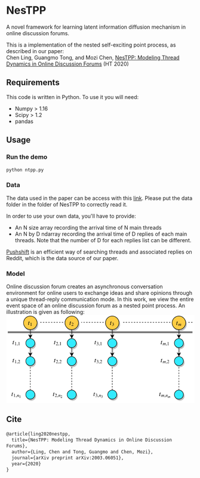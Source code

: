 # NesTPP
A novel framework for learning latent information diffusion mechanism in online discussion forums.

This is a implementation of the nested self-exciting point process, as described in our paper:  
Chen Ling, Guangmo Tong, and Mozi Chen, [NesTPP: Modeling Thread Dynamics in Online Discussion Forums](https://arxiv.org/abs/2003.06051) (HT 2020)

## Requirements
This code is written in Python. To use it you will need:
- Numpy > 1.16
- Scipy > 1.2
- pandas


## Usage
### Run the demo
```
python ntpp.py
```

### Data
The data used in the paper can be access with this [link](https://drive.google.com/drive/folders/1uZudmS2y9npqG0sbfLy6AlduwFG32Kbg?usp=sharing). Please put the data folder in the folder of NesTPP to correctly read it.

In order to use your own data, you'll have to provide:
- An N size array recording the arrival time of N main threads
- An N by D ndarray recording the arrival time of D replies of each main threads. Note that the number of D for each replies list can be different. 

[Pushshift](https://github.com/pushshift/api) is an efficient way of searching threads and associated replies on Reddit, which is the data source of our paper.

### Model
Online discussion forum creates an asynchronous conversation environment for online users to exchange ideas and share opinions through a unique thread-reply communication mode. In this work, we view the entire event space of an online discussion forum as a nested point process. An illustration is given as following:
![alt text](Fig_1.png)

## Cite
```
@article{ling2020nestpp,
  title={NesTPP: Modeling Thread Dynamics in Online Discussion Forums},
  author={Ling, Chen and Tong, Guangmo and Chen, Mozi},
  journal={arXiv preprint arXiv:2003.06051},
  year={2020}
}
```
